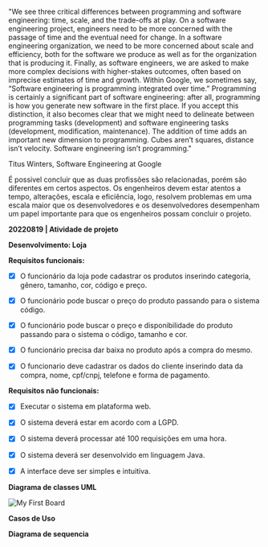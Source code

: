 "We see three critical differences between programming and software engineering: time, scale, and the trade-offs at play. On a software engineering project, engineers need to be more concerned with the passage of time and the eventual need for change. In a software engineering organization, we need to be more concerned about scale and efficiency, both for the software we produce as well as for the organization that is producing it. Finally, as software engineers, we are asked to make more complex decisions with higher-stakes outcomes, often based on imprecise estimates of time and growth. Within Google, we sometimes say, “Software engineering is programming integrated over time.” Programming is certainly a significant part of software engineering: after all, programming is how you generate new software in the first place. If you accept this distinction, it also becomes clear that we might need to delineate between programming tasks (development) and software engineering tasks (development, modification, maintenance). The addition of time adds an important new dimension to programming. Cubes aren’t squares, distance isn’t velocity. Software engineering isn’t programming."

Titus Winters, Software Engineering at Google

É possivel concluir que as duas profissões são relacionadas, porém são diferentes em certos aspectos. Os engenheiros devem estar atentos a tempo, alterações, escala e eficiência, logo, resolvem problemas em uma escala maior que os desenvolvedores e os desenvolvedores desempenham um papel importante para que os engenheiros possam concluir o projeto.


**20220819 | Atividade de projeto**

**Desenvolvimento: Loja**

**Requisitos funcionais:**

- [x] O funcionário da loja pode cadastrar os produtos inserindo categoria, gênero, tamanho, cor, código e preço.

- [x] O funcionário pode buscar o preço do produto passando para o sistema código.

- [x] O funcionário pode buscar o preço e disponibilidade do produto passando para o sistema o código, tamanho e cor.

- [x] O funcionário precisa dar baixa no produto após a compra do mesmo.

- [x] O funcionario deve cadastrar os dados do cliente inserindo data da compra, nome, cpf/cnpj, telefone e forma de pagamento.


**Requisitos não funcionais:**

- [x] Executar o sistema em plataforma web.

- [x] O sistema deverá estar em acordo com a LGPD.

- [x] O sistema deverá processar até 100 requisições em uma hora.

- [x] O sistema deverá ser desenvolvido em linguagem Java.

- [x] A interface deve ser simples e intuitiva.

**Diagrama de classes UML**

![My First Board](https://user-images.githubusercontent.com/102201672/187560340-e540d2a3-f674-46f9-9d21-7d4dc1d0e735.jpg)

**Casos de Uso**

**Diagrama de sequencia**
